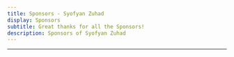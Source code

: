 ```yaml
---
title: Sponsors - Syofyan Zuhad
display: Sponsors
subtitle: Great thanks for all the Sponsors!
description: Sponsors of Syofyan Zuhad
---
```


<!-- @layout-full-width -->

<div class="prose pb5 mx-auto" slide-enter slide-enter-2>
  <SponsorButtons />
  <hr>
</div>

<div slide-enter slide-enter-4>
  <SponsorsView />
</div>
